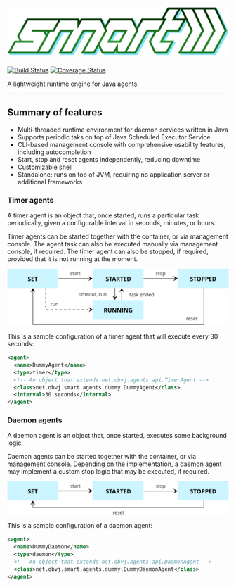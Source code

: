 # ![SMART logo](resources/smart_logo.svg)
[![Build Status](https://travis-ci.org/oswaldobapvicjr/smart.svg?branch=master)](https://travis-ci.org/oswaldobapvicjr/smart) [![Coverage Status](https://coveralls.io/repos/github/oswaldobapvicjr/smart/badge.svg?branch=master)](https://coveralls.io/github/oswaldobapvicjr/smart?branch=master)

A lightweight runtime engine for Java agents.

---

## Summary of features

- Multi-threaded runtime environment for daemon services written in Java
- Supports periodic taks on top of Java Scheduled Executor Service
- CLI-based management console with comprehensive usability features, including autocompletion
- Start, stop and reset agents independently, reducing downtime
- Customizable shell
- Standalone: runs on top of JVM, requiring no application server or additional frameworks

### Timer agents

A timer agent is an object that, once started, runs a particular task periodically, given a configurable interval in seconds, minutes, or hours.

Timer agents can be started together with the container, or via management console.
The agent task can also be executed manually via management console, if required. The timer agent can also be stopped, if required, provided that it is not running at the moment.

![Timer agents state machine](resources/state_chart_timer_agents.svg)

This is a sample configuration of a timer agent that will execute every 30 seconds:

```xml
<agent>
  <name>DummyAgent</name>
  <type>timer</type>
  <!-- An object that extends net.obvj.agents.api.TimerAgent -->
  <class>net.obvj.smart.agents.dummy.DummyAgent</class>
  <interval>30 seconds</interval>
</agent>
```

### Daemon agents

A daemon agent is an object that, once started, executes some background logic.

Daemon agents can be started together with the container, or via management console. Depending on the implementation, a daemon agent may implement a custom stop logic that may be executed, if required. 

![Daemon agents state machine](resources/state_chart_daemon_agents.svg)

This is a sample configuration of a daemon agent:

```xml
<agent>
  <name>DummyDaemon</name>
  <type>daemon</type>
  <!-- An object that extends net.obvj.agents.api.DaemonAgent -->
  <class>net.obvj.smart.agents.dummy.DummyDaemonAgent</class>
</agent>
```
